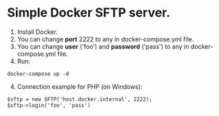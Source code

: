 # Simple Docker SFTP server.

1. Install Docker.
2. You can change **port** 2222 to any in docker-compose.yml file.
3. You can change **user** ('foo') and **password** ('pass') to any in docker-compose.yml file.
3. Run:
```
docker-compose up -d
```
4. Connection example for PHP (on Windows):
```
$sftp = new SFTP('host.docker.internal', 2222);
$sftp->login('foo', 'pass')
```